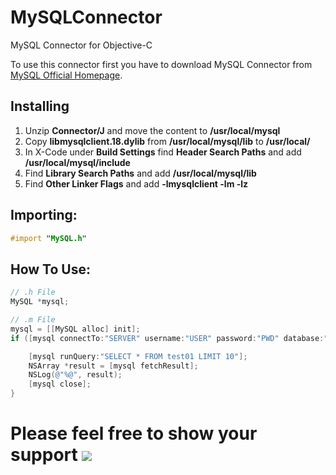 # MySQLConnector
MySQL Connector for Objective-C

To use this connector first you have to download MySQL Connector from [MySQL Official Homepage](https://dev.mysql.com/downloads/connector/j/).

## Installing
1) Unzip **Connector/J** and move the content to **/usr/local/mysql**
2) Copy **libmysqlclient.18.dylib** from **/usr/local/mysql/lib** to **/usr/local/**
3) In X-Code under **Build Settings** find **Header Search Paths** and add **/usr/local/mysql/include**
3) Find **Library Search Paths** and add **/usr/local/mysql/lib**
3) Find **Other Linker Flags** and add **-lmysqlclient -lm -lz**

## Importing:
```Objective-C
#import "MySQL.h"
```

## How To Use:

```Objective-C
// .h File
MySQL *mysql;

// .m File
mysql = [[MySQL alloc] init];
if ([mysql connectTo:"SERVER" username:"USER" password:"PWD" database:"DATABASE"]){

    [mysql runQuery:"SELECT * FROM test01 LIMIT 10"];
    NSArray *result = [mysql fetchResult];
    NSLog(@"%@", result);
    [mysql close];
}
```

# Please feel free to show your support  [![](https://www.paypalobjects.com/en_US/DE/i/btn/btn_donateCC_LG.gif)](https://www.paypal.com/cgi-bin/webscr?cmd=_s-xclick&hosted_button_id=XA4ZN3NHPUWEL)
